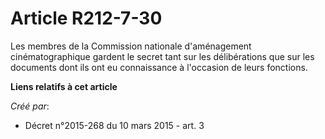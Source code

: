 # Article R212-7-30

Les membres de la Commission nationale d'aménagement cinématographique gardent le secret tant sur les délibérations que sur
les documents dont ils ont eu connaissance à l'occasion de leurs fonctions.

**Liens relatifs à cet article**

_Créé par_:

  - Décret n°2015-268 du 10 mars 2015 - art. 3
